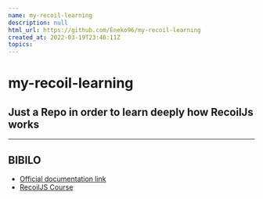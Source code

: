 ```yaml
---
name: my-recoil-learning
description: null
html_url: https://github.com/Eneko96/my-recoil-learning
created_at: 2022-03-19T23:46:11Z
topics: 
---
```

# my-recoil-learning

## Just a Repo in order to learn deeply how RecoilJs works

---------

## BIBILO
- [Official documentation link](https://recoiljs.org/docs)
- [RecoilJS Course](https://learnrecoil.com/course)